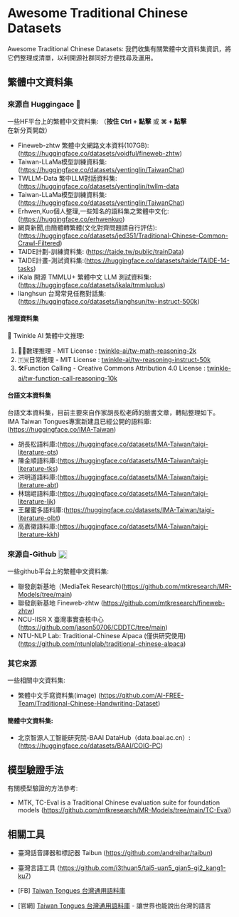 # Awesome Traditional Chinese Datasets
Awesome Traditional Chinese Datasets: 
我們收集有關繁體中文資料集資訊，將它們整理成清單，以利開源社群同好方便找尋及運用。

## 繁體中文資料集

### 來源自 Huggingace 🤗
一些HF平台上的繁體中文資料集: （**按住 Ctrl + 點擊** 或 **⌘ + 點擊** 在新分頁開啟）
- Fineweb-zhtw 繁體中文網路文本資料(107GB):(https://huggingface.co/datasets/voidful/fineweb-zhtw)
- Taiwan-LLaMa模型訓練資料集: (https://huggingface.co/datasets/yentinglin/TaiwanChat)
- TWLLM-Data 繁中LLM對話資料集:(https://huggingface.co/datasets/yentinglin/twllm-data
- Taiwan-LLaMa模型訓練資料集: (https://huggingface.co/datasets/yentinglin/TaiwanChat)
- Erhwen,Kuo個人整理,一些知名的語料集之繁體中文化:(https://huggingface.co/erhwenkuo)
- 網頁新聞,由簡體轉繁體(文化對齊問題請自行評估):(https://huggingface.co/datasets/jed351/Traditional-Chinese-Common-Crawl-Filtered)
- TAIDE計劃-訓練資料集: (https://taide.tw/public/trainData)
- TAIDE計畫-測試資料集:(https://huggingface.co/datasets/taide/TAIDE-14-tasks)
- iKala 開源 TMMLU+ 繁體中文 LLM 測試資料集:(https://huggingface.co/datasets/ikala/tmmluplus)
- lianghsun 台灣常見任務對話集: (https://huggingface.co/datasets/lianghsun/tw-instruct-500k)

#### 推理資料集
🤗 Twinkle AI 繁體中文推理:
1. 👩‍🏫數理推理 - MIT License : [twinkle-ai/tw-math-reasoning-2k](https://huggingface.co/datasets/twinkle-ai/tw-math-reasoning-2k)
2. 🇹🇼日常推理 - MIT License : [twinkle-ai/tw-reasoning-instruct-50k](https://huggingface.co/datasets/twinkle-t-50k)
3. 🛠Function Calling - Creative Commons Attribution 4.0 License : [twinkle-ai/tw-function-call-reasoning-10k](https://huggingface.co/datasets/winkle-reasoning-10k)

#### 台語文本資料集
台語文本資料集，目前主要來自作家胡長松老師的臉書文章，轉貼整理如下。
IMA Taiwan Tongues專案新建且已經公開的語料庫:(https://huggingface.co/IMA-Taiwan)
- 胡長松語料庫:(https://huggingface.co/datasets/IMA-Taiwan/taigi-literature-ots)
- 陳金順語料庫:(https://huggingface.co/datasets/IMA-Taiwan/taigi-literature-tks)
- 洪明道語料庫:(https://huggingface.co/datasets/IMA-Taiwan/taigi-literature-abt)
- 林瑞崐語料庫:(https://huggingface.co/datasets/IMA-Taiwan/taigi-literature-ljk)
- 王羅蜜多語料庫:(https://huggingface.co/datasets/IMA-Taiwan/taigi-literature-olbt)
- 高嘉徽語料庫:(https://huggingface.co/datasets/IMA-Taiwan/taigi-literature-kkh)

### 來源自-Github <img class="emoji" title=":octocat:" alt=":octocat:" src="https://github.githubassets.com/images/icons/emoji/octocat.png" height="20" width="20" align="absmiddle">

一些github平台上的繁體中文資料集:
- 聯發創新基地（MediaTek Research)(https://github.com/mtkresearch/MR-Models/tree/main)
- 聯發創新基地 Fineweb-zhtw (https://github.com/mtkresearch/fineweb-zhtw)
- NCU-IISR X 臺灣事實查核中心(https://github.com/jason50706/CDDTC/tree/main)
- NTU-NLP Lab: Traditional-Chinese Alpaca (僅供研究使用)
(https://github.com/ntunlplab/traditional-chinese-alpaca)

### 其它來源
一些相關中文資料集:
- 繁體中文手寫資料集(image) (https://github.com/AI-FREE-Team/Traditional-Chinese-Handwriting-Dataset)

#### 簡體中文資料集:
- 北京智源人工智能研究院-BAAI DataHub（data.baai.ac.cn）:(https://huggingface.co/datasets/BAAI/COIG-PC)

## 模型驗證手法
有關模型驗證的方法參考:
- MTK, TC-Eval is a Traditional Chinese evaluation suite for foundation models (https://github.com/mtkresearch/MR-Models/tree/main/TC-Eval)

## 相關工具
- 臺灣話音譯器和標記器 Taibun (https://github.com/andreihar/taibun)
- 臺灣言語工具 (https://github.com/i3thuan5/tai5-uan5_gian5-gi2_kang1-ku7)

- [FB] [Taiwan Tongues 台灣通用語料庫](https://www.facebook.com/taiwan.tongues)
- [官網] [Taiwan Tongues 台灣通用語料庫](https://tt.ima.org.tw/) - 讓世界也能說出台灣的語言
<!--stackedit_data:
eyJoaXN0b3J5IjpbMTU2NDQ5Nzg0NywxMzY4ODE4Njk5LDg1OT
YwNTU3OCw2NDYzODE1NjAsMTEyMDQ3NDc3XX0=
-->